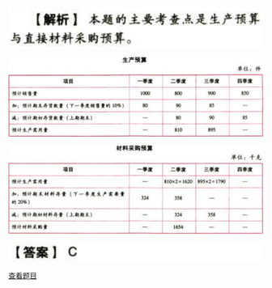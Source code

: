 ![](0c1ce6d8da6710e128452a0783d99492.png)

![](e0b242989cae13448451134e84c0da56.png)

![](44019b3aa2980c383e4f9eda490eaeaf.png)

![](92d75662934bf3c68337ced641bbe3af.png)

[查看题目](../C18全面预算.本章真题.md#3-题目)

